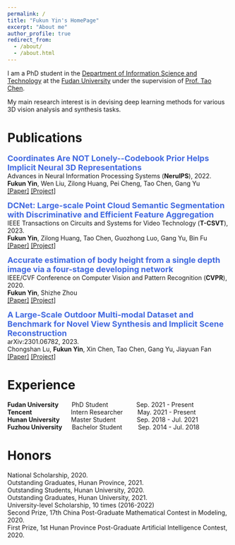 ```yaml
---
permalink: /
title: "Fukun Yin's HomePage"
excerpt: "About me"
author_profile: true
redirect_from: 
  - /about/
  - /about.html
---
```


I am a PhD student in the [Department of Information Science and Technology](http://www.it.fudan.edu.cn/En) at the [Fudan University](https://www.fudan.edu.cn/en) under the supervision of [Prof. Tao Chen](https://eetchen.github.io/).

My main research interest is in devising deep learning methods for various 3D vision analysis and synthesis tasks.




# Publications

**<font color="#4169E1" size=4 >Coordinates Are NOT Lonely--Codebook Prior Helps Implicit Neural 3D Representations</font>**  
Advances in Neural Information Processing Systems (**NeruIPS**), 2022.  
**Fukun Yin**, Wen Liu, Zilong Huang, Pei Cheng, Tao Chen, Gang Yu  
[[Paper]](https://arxiv.org/abs/2210.11170) [[Project]](https://github.com/fukunyin/CoCo-NeRF)

**<font color="#4169E1" size=4 >DCNet: Large-scale Point Cloud Semantic Segmentation with Discriminative and Efficient Feature Aggregation</font>**  
IEEE Transactions on Circuits and Systems for Video Technology (**T-CSVT**), 2023.   
**Fukun Yin**, Zilong Huang, Tao Chen, Guozhong Luo, Gang Yu, Bin Fu  
[[Paper]](https://ieeexplore.ieee.org/abstract/document/10025770) [[Project]](https://github.com/fukunyin/DCNet)

**<font color="#4169E1" size=4 >Accurate estimation of body height from a single depth image via a four-stage developing network</font>**  
IEEE/CVF Conference on Computer Vision and Pattern Recognition (**CVPR**), 2020.  
**Fukun Yin**, Shizhe Zhou  
[[Paper]](https://openaccess.thecvf.com/content_CVPR_2020/html/Yin_Accurate_Estimation_of_Body_Height_From_a_Single_Depth_Image_CVPR_2020_paper.html) [[Project]](https://depth2height.github.io/)

**<font color="#4169E1" size=4 >A Large-Scale Outdoor Multi-modal Dataset and Benchmark for Novel View Synthesis and Implicit Scene Reconstruction</font>**  
arXiv:2301.06782, 2023.  
Chongshan Lu, **Fukun Yin**, Xin Chen, Tao Chen, Gang Yu, Jiayuan Fan  
[[Paper]](https://arxiv.org/abs/2301.06782) [[Project]](https://ommo.luchongshan.com/)


# Experience

**Fudan University**    &emsp;&nbsp;&nbsp;      PhD Student       &emsp;&emsp;&emsp;&emsp;     Sep. 2021 - Present  
**Tencent**          &emsp;&emsp;&emsp;&emsp;&emsp;&nbsp;&nbsp;&thinsp;      Intern Researcher &thinsp;&emsp;&nbsp;&thinsp;&thinsp;     May. 2021 - Present  
**Hunan University**    &emsp;&nbsp;     Master Student    &emsp;&emsp;&nbsp;&nbsp;&nbsp;     Sep. 2018 - Jul. 2021  
**Fuzhou University**   &emsp;    Bachelor Student  &emsp;&emsp;     Sep. 2014 - Jul. 2018  





# Honors 
National Scholarship, 2020.  
Outstanding Graduates, Hunan Province, 2021.  
Outstanding Students, Hunan University, 2020.  
Outstanding Graduates, Hunan University, 2021.  
University-level Scholarship, 10 times (2016-2022)  
Second Prize, 17th China Post-Graduate Mathematical Contest in Modeling, 2020.  
First Prize, 1st Hunan Province Post-Graduate Artificial Intelligence Contest, 2020.  



